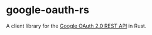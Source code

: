 # google-oauth-rs
A client library for the [Google OAuth 2.0 REST API](https://developers.google.com/identity/protocols/oauth2) in Rust.
